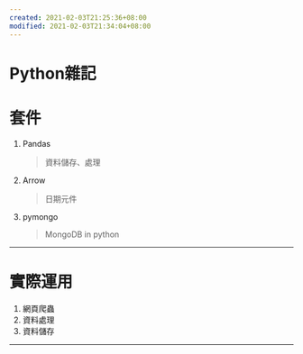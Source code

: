 ```yaml
---
created: 2021-02-03T21:25:36+08:00
modified: 2021-02-03T21:34:04+08:00
---
```


# Python雜記

# 套件
  1. Pandas
      > 資料儲存、處理
  2. Arrow
      > 日期元件
  3. pymongo
      > MongoDB in python

***
# 實際運用
  1. 網頁爬蟲
  2. 資料處理
  3. 資料儲存
 
***
<!--stackedit_data:
eyJoaXN0b3J5IjpbLTE2OTQ2NDg1MzddfQ==
-->